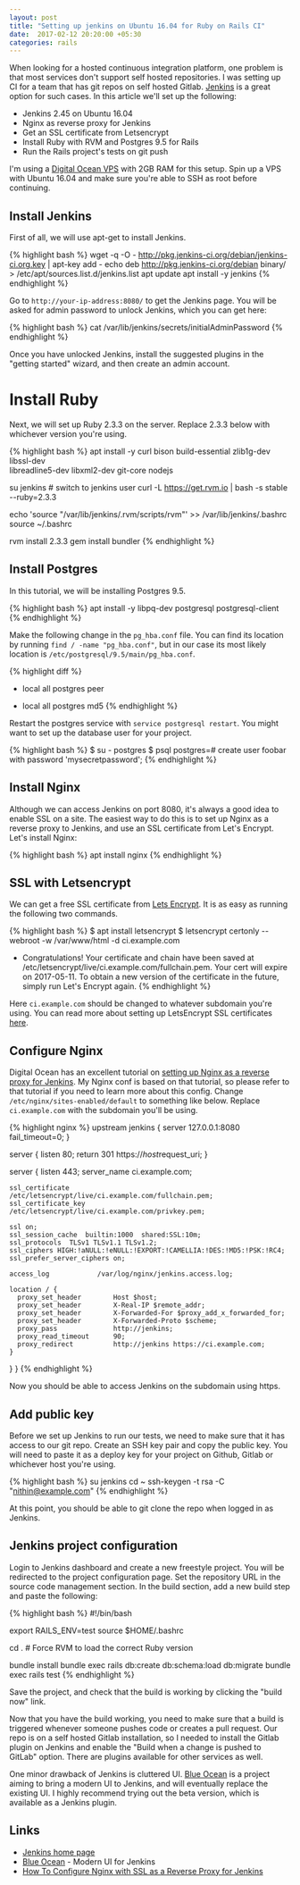 ```yaml
---
layout: post
title: "Setting up jenkins on Ubuntu 16.04 for Ruby on Rails CI"
date:  2017-02-12 20:20:00 +05:30
categories: rails
---
```


When looking for a hosted continuous integration platform,
one problem is that most services don't support self hosted repositories.
I was setting up CI for a team that has git repos on self hosted Gitlab.
[Jenkins](https://jenkins.io) is a great option for such cases.
In this article we'll set up the following:

- Jenkins 2.45 on Ubuntu 16.04
- Nginx as reverse proxy for Jenkins
- Get an SSL certificate from Letsencrypt
- Install Ruby with RVM and Postgres 9.5 for Rails
- Run the Rails project's tests on git push

I'm using a [Digital Ocean VPS](https://m.do.co/c/863244c8a721) with 2GB RAM for this setup.
Spin up a VPS with Ubuntu 16.04 and
make sure you're able to SSH as root before continuing.

## Install Jenkins

First of all, we will use apt-get to install Jenkins.

{% highlight bash %}
wget -q -O - http://pkg.jenkins-ci.org/debian/jenkins-ci.org.key | apt-key add -
echo deb http://pkg.jenkins-ci.org/debian binary/ > /etc/apt/sources.list.d/jenkins.list
apt update
apt install -y jenkins
{% endhighlight %}

Go to `http://your-ip-address:8080/` to get the Jenkins page.
You will be asked for admin password to unlock Jenkins,
which you can get here:

{% highlight bash %}
cat /var/lib/jenkins/secrets/initialAdminPassword
{% endhighlight %}

Once you have unlocked Jenkins,
install the suggested plugins in the "getting started" wizard,
and then create an admin account.

# Install Ruby

Next, we will set up Ruby 2.3.3 on the server.
Replace 2.3.3 below with whichever version you're using.

{% highlight bash %}
apt install -y curl bison build-essential zlib1g-dev libssl-dev \
               libreadline5-dev libxml2-dev git-core nodejs


su jenkins # switch to jenkins user
curl -L https://get.rvm.io | bash -s stable --ruby=2.3.3

echo 'source "/var/lib/jenkins/.rvm/scripts/rvm"' >> /var/lib/jenkins/.bashrc
source ~/.bashrc

rvm install 2.3.3
gem install bundler
{% endhighlight %}

## Install Postgres

In this tutorial, we will be installing Postgres 9.5.

{% highlight bash %}
apt install -y libpq-dev postgresql postgresql-client
{% endhighlight %}

Make the following change in the `pg_hba.conf` file.
You can find its location by running `find / -name "pg_hba.conf"`,
but in our case its most likely location is `/etc/postgresql/9.5/main/pg_hba.conf`.

{% highlight diff %}
- local   all             postgres                                peer
+ local   all             postgres                                md5
{% endhighlight %}

Restart the postgres service with `service postgresql restart`.
You might want to set up the database user for your project.

{% highlight bash %}
$ su - postgres
$ psql
postgres=# create user foobar with password 'mysecretpassword';
{% endhighlight %}

## Install Nginx

Although we can access Jenkins on port 8080,
it's always a good idea to enable SSL on a site.
The easiest way to do this is to set up Nginx as a reverse proxy to Jenkins,
and use an SSL certificate from Let's Encrypt.
Let's install Nginx:

{% highlight bash %}
apt install nginx
{% endhighlight %}

## SSL with Letsencrypt

We can get a free SSL certificate from [Lets Encrypt](https://letsencrypt.org).
It is as easy as running the following two commands.

{% highlight bash %}
$ apt install letsencrypt
$ letsencrypt certonly --webroot -w /var/www/html -d ci.example.com

 - Congratulations! Your certificate and chain have been saved at
   /etc/letsencrypt/live/ci.example.com/fullchain.pem. Your
   cert will expire on 2017-05-11. To obtain a new version of the
   certificate in the future, simply run Let's Encrypt again.
{% endhighlight %}

Here `ci.example.com` should be changed to whatever subdomain you're using.
You can read more about setting up LetsEncrypt SSL certificates
[here](https://certbot.eff.org/#ubuntuxenial-nginx).

## Configure Nginx

Digital Ocean has an excellent tutorial on
[setting up Nginx as a reverse proxy for Jenkins](https://www.digitalocean.com/community/tutorials/how-to-configure-nginx-with-ssl-as-a-reverse-proxy-for-jenkins).
My Nginx conf is based on that tutorial,
so please refer to that tutorial if you need to learn more about this config.
Change `/etc/nginx/sites-enabled/default` to something like below.
Replace `ci.example.com` with the subdomain you'll be using.

{% highlight nginx %}
upstream jenkins {
  server 127.0.0.1:8080 fail_timeout=0;
}

server {
    listen 80;
    return 301 https://$host$request_uri;
}

server {
    listen 443;
    server_name ci.example.com;

    ssl_certificate           /etc/letsencrypt/live/ci.example.com/fullchain.pem;
    ssl_certificate_key       /etc/letsencrypt/live/ci.example.com/privkey.pem;

    ssl on;
    ssl_session_cache  builtin:1000  shared:SSL:10m;
    ssl_protocols  TLSv1 TLSv1.1 TLSv1.2;
    ssl_ciphers HIGH:!aNULL:!eNULL:!EXPORT:!CAMELLIA:!DES:!MD5:!PSK:!RC4;
    ssl_prefer_server_ciphers on;

    access_log            /var/log/nginx/jenkins.access.log;

    location / {
      proxy_set_header        Host $host;
      proxy_set_header        X-Real-IP $remote_addr;
      proxy_set_header        X-Forwarded-For $proxy_add_x_forwarded_for;
      proxy_set_header        X-Forwarded-Proto $scheme;
      proxy_pass              http://jenkins;
      proxy_read_timeout      90;
      proxy_redirect          http://jenkins https://ci.example.com;
    }
  }
}
{% endhighlight %}

Now you should be able to access Jenkins on the subdomain using https.

## Add public key

Before we set up Jenkins to run our tests,
we need to make sure that it has access to our git repo.
Create an SSH key pair and copy the public key.
You will need to paste it as a deploy key for your project
on Github, Gitlab or whichever host you're using.

{% highlight bash %}
su jenkins
cd ~
ssh-keygen -t rsa -C "nithin@example.com"
{% endhighlight %}

At this point, you should be able to git clone the repo
when logged in as Jenkins.

## Jenkins project configuration

Login to Jenkins dashboard and create a new freestyle project.
You will be redirected to the project configuration page.
Set the repository URL in the source code management section.
In the build section, add a new build step and paste the following:

{% highlight bash %}
#!/bin/bash

export RAILS_ENV=test
source $HOME/.bashrc

cd .  # Force RVM to load the correct Ruby version

bundle install
bundle exec rails db:create db:schema:load db:migrate
bundle exec rails test
{% endhighlight %}

Save the project, and check that the build is working
by clicking the "build now" link.

Now that you have the build working,
you need to make sure that a build is triggered
whenever someone pushes code or creates a pull request.
Our repo is on a self hosted Gitlab installation,
so I needed to install the Gitlab plugin on Jenkins
and enable the "Build when a change is pushed to GitLab" option.
There are plugins available for other services as well.

One minor drawback of Jenkins is cluttered UI.
[Blue Ocean](https://jenkins.io/projects/blueocean/)
is a project aiming to bring a modern UI to Jenkins,
and will eventually replace the existing UI.
I highly recommend trying out the beta version,
which is available as a Jenkins plugin.

## Links

- [Jenkins home page](https://jenkins.io)
- [Blue Ocean](https://jenkins.io/projects/blueocean/) -
  Modern UI for Jenkins
- [How To Configure Nginx with SSL as a Reverse Proxy for Jenkins](https://www.digitalocean.com/community/tutorials/how-to-configure-nginx-with-ssl-as-a-reverse-proxy-for-jenkins)
